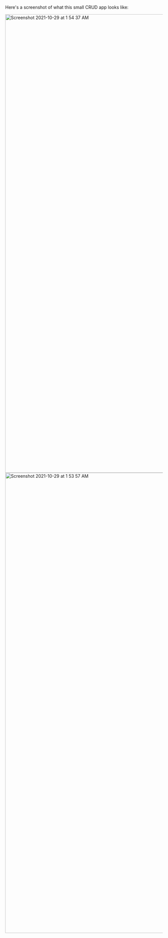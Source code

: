 Here's a screenshot of what this small CRUD app looks like:

<img width="1460" alt="Screenshot 2021-10-29 at 1 54 37 AM" src="https://user-images.githubusercontent.com/40691059/139355876-69715b44-bec5-434a-bb03-ed2503c00128.png">

<img width="1466" alt="Screenshot 2021-10-29 at 1 53 57 AM" src="https://user-images.githubusercontent.com/40691059/139355894-0f05890e-f249-40e4-bae0-a70c39035a71.png">
